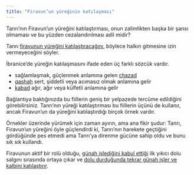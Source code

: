 ```yaml
---
title: "Firavun’un yüreğinin katılaşması"
---
```



Tanrı’nın Firavun’un yüreğini katılaştırması, onun zalimlikten başka bir şansı olmaması ve bu yüzden cezalandırılması adil midir?

Tanrı [firavunun yüreğini katılaştıracağını](https://www.bibleserver.com/TR/M%C4%B1s%C4%B1rdan%20%C3%87%C4%B1k%C4%B1%C5%9F4%3A21), böylece halkın gitmesine izin vermeyeceğini söyler.

İbranice’de yüreğin katılaşmasını ifade eden üç farklı sözcük vardır.

- sağlamlaşmak, güçlenmek anlamına gelen [chazad](https://biblehub.com/hebrew/2388.htm)
- [qashah](https://biblehub.com/hebrew/7185.htm) sert, şiddetli veya acımasız olmak anlamına gelir
- [kabad](https://biblehub.com/hebrew/3513.htm) ağır, ağır veya külfetli anlamına gelir


Bağlantıya baktığınızda bu fiillerin geniş bir yelpazede tercüme edildiğini görebilirsiniz. Tanrı’nın yüreği katılaştırması bu fiillerin üçünü de kullanır, ancak Firavun’un da yüreğini katılaştırdığı birçok örnek vardır.

Örnekler üzerinde yürümek için zaman ayırın, ama ana fikir şudur: Tanrı, Firavun’un yüreğini öyle güçlendirdi ki, Tanrı’nın harekete geçtiğini gördüğünde pes etmedi ama Tanrı’ya direnme gücüne sahip oldu ve bunu sık sık kullandı.

Firavunun aktif bir rolü olduğu, [günah işlediğini kabul ettiği](https://www.bibleserver.com/TR/M%C4%B1s%C4%B1rdan%20%C3%87%C4%B1k%C4%B1%C5%9F9%3A27) ilk yıkıcı dolu salgını sırasında ortaya çıkar ve [dolu durduğunda tekrar günah işler ve kalbini katılaştırır](https://www.bibleserver.com/TR/M%C4%B1s%C4%B1rdan%20%C3%87%C4%B1k%C4%B1%C5%9F9%3A34).






[](https://github.com/revelation-today/revelation-today/blob/main/exampleSite/content/docs/bible/exodus/expl/the-hardening-of-pharaohs-heart.tr.md)
